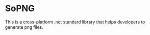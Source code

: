 # SoPNG

This is a cross-platform .net standard library that helps developers to generate png files.
